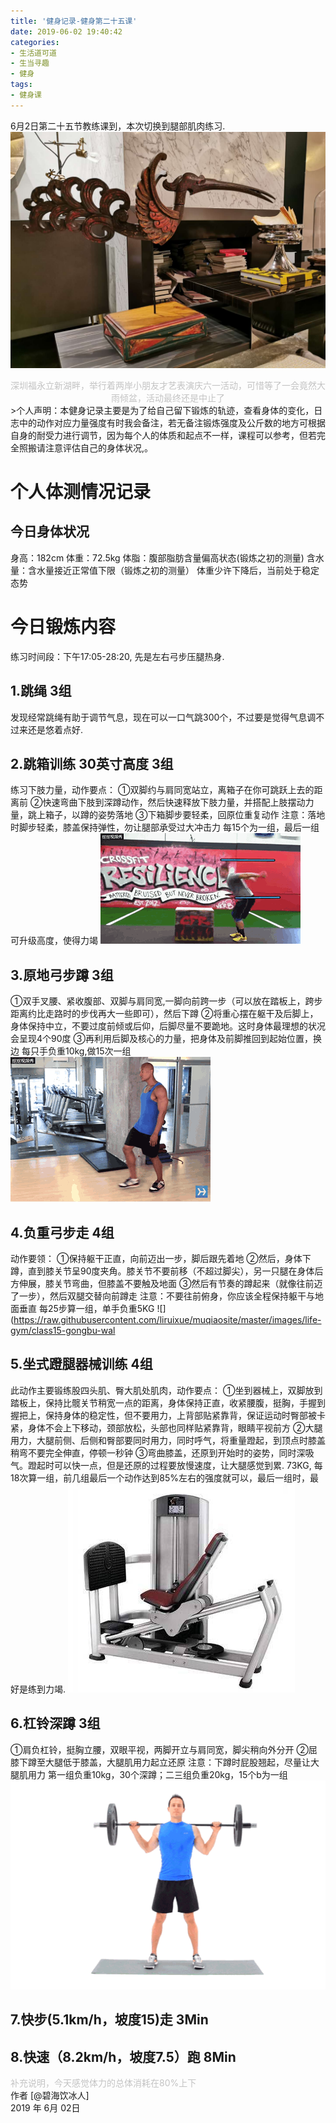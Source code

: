 ```yaml
---
title: '健身记录-健身第二十五课'
date: 2019-06-02 19:40:42
categories:
- 生活道可道
- 生当寻趣
- 健身
tags:
- 健身课
---
```



6月2日第二十五节教练课到，本次切换到腿部肌肉练习.
![](https://raw.githubusercontent.com/liruixue/muqiaosite/master/images/life-gym/class23-home.jpg)
<center><font color=#c3c3c3>深圳福永立新湖畔，举行着两岸小朋友才艺表演庆六一活动，可惜等了一会竟然大雨倾盆，活动最终还是中止了</font></center>
<!-- more -->
>个人声明：本健身记录主要是为了给自己留下锻炼的轨迹，查看身体的变化，日志中的动作对应力量强度有时我会备注，若无备注锻炼强度及公斤数的地方可根据自身的耐受力进行调节，因为每个人的体质和起点不一样，课程可以参考，但若完全照搬请注意评估自己的身体状况,。


#  个人体测情况记录
##  今日身体状况
身高：182cm
体重：72.5kg
体脂：腹部脂肪含量偏高状态(锻炼之初的测量)
含水量：含水量接近正常值下限（锻炼之初的测量）
体重少许下降后，当前处于稳定态势
#  今日锻炼内容
练习时间段：下午17:05-28:20, 先是左右弓步压腿热身.
##  1.跳绳   3组
发现经常跳绳有助于调节气息，现在可以一口气跳300个，不过要是觉得气息调不过来还是悠着点好.
##  2.跳箱训练 30英寸高度 3组
练习下肢力量，动作要点：
①双脚约与肩同宽站立，离箱子在你可跳跃上去的距离前
②快速弯曲下肢到深蹲动作，然后快速释放下肢力量，并搭配上肢摆动力量，跳上箱子，以蹲的姿势落地
③下箱脚步要轻柔，回原位重复动作
注意：落地时脚步轻柔，膝盖保持弹性，勿让腿部承受过大冲击力
每15个为一组，最后一组可升级高度，使得力竭
![](https://raw.githubusercontent.com/liruixue/muqiaosite/master/images/life-gym/class4-jump-box.gif)
##  3.原地弓步蹲  3组
①双手叉腰、紧收腹部、双脚与肩同宽,一脚向前跨一步（可以放在踏板上，跨步距离约比走路时的步伐再大一些即可），然后下蹲
②将重心摆在躯干及后脚上，身体保持中立，不要过度前倾或后仰，后脚尽量不要跪地。这时身体最理想的状况会呈现4个90度
③再利用后脚及核心的力量，把身体及前脚推回到起始位置，换边
每只手负重10kg,做15次一组
![](https://raw.githubusercontent.com/liruixue/muqiaosite/master/images/life-gym/class12-gongbu.gif)
##  4.负重弓步走 4组
动作要领：
①保持躯干正直，向前迈出一步，脚后跟先着地
②然后，身体下蹲，直到膝关节呈90度夹角。膝关节不要前移（不超过脚尖），另一只腿在身体后方伸展，膝关节弯曲，但膝盖不要触及地面
③然后有节奏的蹲起来（就像往前迈了一步），然后双腿交替向前蹲走
注意：不要往前俯身，你应该全程保持躯干与地面垂直
每25步算一组，单手负重5KG
![](https://raw.githubusercontent.com/liruixue/muqiaosite/master/images/life-gym/class15-gongbu-wal
##  5.坐式蹬腿器械训练  4组
此动作主要锻练股四头肌、臀大肌处肌肉，动作要点：
①坐到器械上，双脚放到踏板上，保持比髋关节稍宽一点的距离，身体保持正直，收紧腰腹，挺胸，手握到握把上，保持身体的稳定性，但不要用力，上背部贴紧靠背，保证运动时臀部被卡紧，身体不会上下移动，颈部放松，头部也同样贴紧靠背，眼睛平视前方
②大腿用力，大腿前侧、后侧和臀部要同时用力，同时呼气，将重量蹬起，到顶点时膝盖稍弯不要完全伸直，停顿一秒钟
③弯曲膝盖，还原到开始时的姿势，同时深吸气。蹬起时可以快一点，但是还原的过程要放慢速度，让大腿感觉到累.
73KG, 每18次算一组，前几组最后一个动作达到85%左右的强度就可以，最后一组时，最好是练到力竭.
![](https://raw.githubusercontent.com/liruixue/muqiaosite/master/images/life-gym/class6-press-leg.jpg)

##  6.杠铃深蹲 3组
①肩负杠铃，挺胸立腰，双眼平视，两脚开立与肩同宽，脚尖稍向外分开
②屈膝下蹲至大腿低于膝盖，大腿肌用力起立还原
注意：下蹲时屁股翘起，尽量让大腿肌用力
第一组负重10kg，30个深蹲；二三组负重20kg，15个b为一组
![](https://raw.githubusercontent.com/liruixue/muqiaosite/master/images/life-gym/class12-ganglin-dun.gif)

##  7.快步(5.1km/h，坡度15)走          3Min
##  8.快速（8.2km/h，坡度7.5）跑          8Min


<font color=#c3c3c3>补充说明，今天感觉体力的总体消耗在80%上下</font>
</br>
作者 [@碧海饮冰人]    
2019 年 6月 02日    



